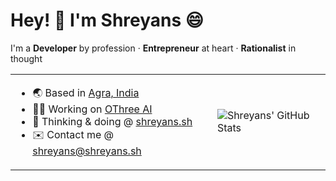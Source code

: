# Hey! 👋 I'm Shreyans 😄

I'm a **Developer** by profession · **Entrepreneur** at heart · **Rationalist** in thought

<table border="0">
 <tr>
    <td>
      <ul>
      <li> 🌏  Based in <a href="https://maps.apple.com/?address=Agra,%20Uttar%20Pradesh,%20India&auid=8674711315015033263&ll=27.175737,78.021656&lsp=6489&q=Agra&t=m">Agra, India</a> </li>
      <li> 👨‍💻  Working on <a href="https://shreyans.sh/othree">OThree AI</a> </li>
      <li> 🧠  Thinking & doing @ <a href="https://shreyans.sh">shreyans.sh</a> </li>
      <li> ✉️  Contact me @ <a href="mailto:shreyans@shreyans.sh">shreyans@shreyans.sh</a> </li>
    </ul>
    </td>
    <td>
      <img src="https://github-readme-stats.vercel.app/api?username=CodeWithShreyans&show_icons=true&hide=&count_private=true&title_color=e6edf3&text_color=e6edf3&icon_color=e6edf3&bg_color=0d1117&hide_border=true&hide_title=true&include_all_commits=true&hide_rank=true&show=prs_merged" alt="Shreyans' GitHub Stats" />
    </td>
 </tr>
</table>
